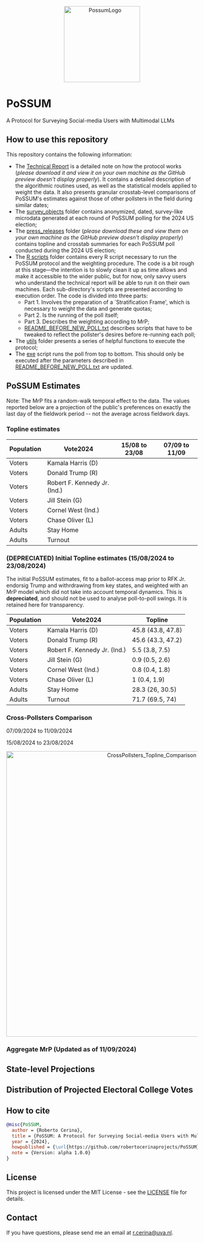 <p align="center">
  <img src="https://github.com/robertocerinaprojects/PoSSUM/assets/51832016/c6aab730-ec8c-4bda-a9a3-2024594b0ec8" alt="PossumLogo" width="200" />
</p>


# PoSSUM
A Protocol for Surveying Social-media Users with Multimodal LLMs

## How to use this repository 
This repository contains the following information: 
- The [Technical Report](./PoSSUM_Technical_Report.pdf) is a detailed note on how the protocol works (*please download it and view it on your own machine as the GitHub preview doesn't display properly*). It contains a detailed description of the algorithmic routines used, as well as the statistical models applied to weight the data. It also presents granular crosstab-level comparisons of PoSSUM's estimates against those of other pollsters in the field during similar dates;
- The [survey_objects](./survey_objects) folder contains anonymized, dated, survey-like microdata generated at each round of PoSSUM polling for the 2024 US election;
- The [press_releases](./press_releases) folder (*please download these and view them on your own machine as the GitHub preview doesn't display properly*) contains topline and crosstab summaries for each PoSSUM poll conducted during the 2024 US election;
- The [R scripts](./R%20scripts) folder contains every R script necessary to run the PoSSUM protocol and the weighting procedure. The code is a bit rough at this stage—the intention is to slowly clean it up as time allows and make it accessible to the wider public, but for now, only savvy users who understand the technical report will be able to run it on their own machines. Each sub-directory's scripts are presented according to execution order. The code is divided into three parts:
    + Part 1. Involves the preparation of a `Stratification Frame', which is necessary to weight the data and generate quotas;
    + Part 2. Is the running of the poll itself;
    + Part 3. Describes the weighting according to MrP;
    + [README_BEFORE_NEW_POLL.txt](./R%20scripts/README_BEFORE_NEW_POLL.txt) describes scripts that have to be tweaked to reflect the pollster's desires before re-running each poll;
- The [utils](./utils) folder presents a series of helpful functions to execute the protocol;
- The [exe](./exe.R) script runs the poll from top to bottom. This should only be executed after the parameters described in [README_BEFORE_NEW_POLL.txt](./R%20scripts/README_BEFORE_NEW_POLL.txt) are updated. 

## PoSSUM Estimates 
Note: The MrP fits a random-walk temporal effect to the data. The values reported below are a projection of the public's preferences on exactly the last day of the fieldwork period -- not the average across fieldwork days. 


### Topline estimates 

| Population | Vote2024                       | 15/08 to  23/08       | 07/09 to 11/09        |
|------------|--------------------------------|-----------------------|-----------------------|
| Voters     | Kamala Harris (D)              |                       |                       |
| Voters     | Donald Trump (R)               |                       |                       |
| Voters     | Robert F. Kennedy Jr. (Ind.)   |                       |                       |
| Voters     | Jill Stein (G)                 |                       |                       |
| Voters     | Cornel West (Ind.)             |                       |                       |
| Voters     | Chase Oliver (L)               |                       |                       |
| Adults     | Stay Home                      |                       |                       |
| Adults     | Turnout                        |                       |                       |

### (DEPRECIATED) Initial Topline estimates (15/08/2024 to 23/08/2024)
The initial PoSSUM estimates, fit to a ballot-access map prior to RFK Jr. endorsig Trump and withrdrawing from key states, and weighted with an MrP model which did not take into account temporal dynamics. This is **depreciated**, and should not be used to analyse poll-to-poll swings. It is retained here for transparency.  

| Population | Vote2024                      | Topline               |
|------------|--------------------------------|-----------------------|
| Voters     | Kamala Harris (D)              | 45.8 (43.8, 47.8)     |
| Voters     | Donald Trump (R)               | 45.6 (43.3, 47.2)     |
| Voters     | Robert F. Kennedy Jr. (Ind.)   | 5.5 (3.8, 7.5)        |
| Voters     | Jill Stein (G)                 | 0.9 (0.5, 2.6)        |
| Voters     | Cornel West (Ind.)             | 0.8 (0.4, 1.8)        |
| Voters     | Chase Oliver (L)               | 1 (0.4, 1.9)          |
| Adults     | Stay Home                      | 28.3 (26, 30.5)       |
| Adults     | Turnout                        | 71.7 (69.5, 74)       |


### Cross-Pollsters Comparison

07/09/2024 to 11/09/2024

15/08/2024 to 23/08/2024
 
<p align="center">
  <img src="https://github.com/user-attachments/assets/1edd9c15-2d81-4a98-a951-a608a838c7c0"
alt="CrossPollsters_Topline_Comparison" width="750" />
</p>

### Aggregate MrP (Updated as of 11/09/2024)

## State-level Projections 

## Distribution of Projected Electoral College Votes 

## 


## How to cite
```bibtex
@misc{PoSSUM,
  author = {Roberto Cerina},
  title = {PoSSUM: A Protocol for Surveying Social-media Users with Multimodal LLMs},
  year = {2024},
  howpublished = {\url{https://github.com/robertocerinaprojects/PoSSUM}},
  note = {Version: alpha 1.0.0}
}
```

## License
This project is licensed under the MIT License - see the [LICENSE](LICENSE) file for details.

## Contact
If you have questions, please send me an email at r.cerina@uva.nl.
